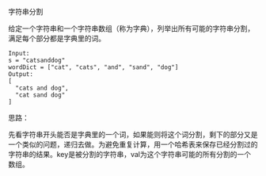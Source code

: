 字符串分割

给定一个字符串和一个字符串数组（称为字典），列举出所有可能的字符串分割，满足每个部分都是字典里的词。

```
Input:
s = "catsanddog"
wordDict = ["cat", "cats", "and", "sand", "dog"]
Output:
[
  "cats and dog",
  "cat sand dog"
]
```

思路：

先看字符串开头能否是字典里的一个词，如果能则将这个词分割，剩下的部分又是一个类似的问题，递归去做。为避免重复计算，用一个哈希表来保存已经分割过的字符串的结果。key是被分割的字符串，val为这个字符串可能的所有分割的一个数组。